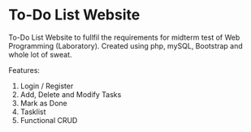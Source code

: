 # To-Do List Website
To-Do List Website to fullfil the requirements for midterm test of Web Programming (Laboratory).
Created using php, mySQL, Bootstrap and whole lot of sweat.

Features:
1. Login / Register
2. Add, Delete and Modify Tasks
3. Mark as Done
4. Tasklist
5. Functional CRUD
